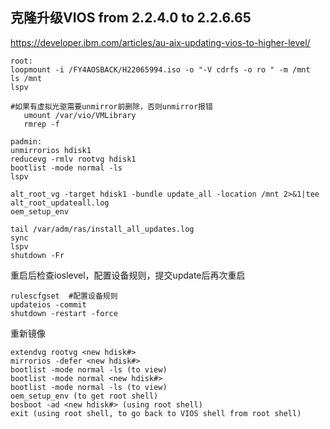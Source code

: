 ## 克隆升级VIOS  from 2.2.4.0 to 2.2.6.65


https://developer.ibm.com/articles/au-aix-updating-vios-to-higher-level/

```
root: 
loopmount -i /FY4AOSBACK/H22065994.iso -o "-V cdrfs -o ro " -m /mnt
ls /mnt
lspv

#如果有虚拟光驱需要unmirror前删除，否则unmirror报错
   umount /var/vio/VMLibrary
   rmrep -f

padmin:
unmirrorios hdisk1
reducevg -rmlv rootvg hdisk1
bootlist -mode normal -ls
lspv

alt_root_vg -target hdisk1 -bundle update_all -location /mnt 2>&1|tee alt_root_updateall.log
oem_setup_env

tail /var/adm/ras/install_all_updates.log
sync
lspv
shutdown -Fr
```
重启后检查ioslevel，配置设备规则，提交update后再次重启
```
rulescfgset  #配置设备规则
updateios -commit
shutdown -restart -force
```

重新镜像
```
extendvg rootvg <new hdisk#>
mirrorios -defer <new hdisk#>
bootlist -mode normal -ls (to view)
bootlist -mode normal <new hdisk#>
bootlist -mode normal -ls (to view)
oem_setup_env (to get root shell)
bosboot -ad <new hdisk#> (using root shell)
exit (using root shell, to go back to VIOS shell from root shell)
```
